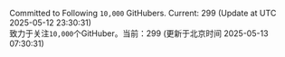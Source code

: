 Committed to Following `10,000` GitHubers. Current: <!-- FOLLOWING_COUNT -->299<!-- FOLLOWING_COUNT --> (Update at UTC <!-- LAST_UPDATED -->2025-05-12 23:30:31<!-- LAST_UPDATED -->)<br>
致力于关注`10,000`个GitHuber。当前：<!-- FOLLOWING_COUNT -->299<!-- FOLLOWING_COUNT --> (更新于北京时间 <!-- LAST_UPDATED_CST -->2025-05-13 07:30:31<!-- LAST_UPDATED_CST -->)
